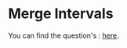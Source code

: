 # Merge Intervals

You can find the question's :
<a href="https://leetcode.com/problems/merge-intervals/description/">here</a>.
